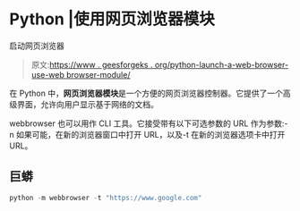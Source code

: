 # Python |使用网页浏览器模块

启动网页浏览器

> 原文:[https://www . geesforgeks . org/python-launch-a-web-browser-use-web browser-module/](https://www.geeksforgeeks.org/python-launch-a-web-browser-using-webbrowser-module/)

在 Python 中，**网页浏览器模块**是一个方便的网页浏览器控制器。它提供了一个高级界面，允许向用户显示基于网络的文档。

webbrowser 也可以用作 CLI 工具。它接受带有以下可选参数的 URL 作为参数:-n 如果可能，在新的浏览器窗口中打开 URL，以及-t 在新的浏览器选项卡中打开 URL。

## 巨蟒

```py
python -m webbrowser -t "https://www.google.com"
```